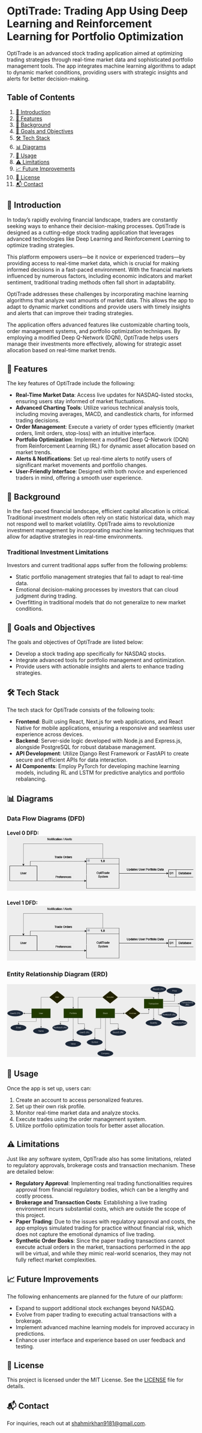 # OptiTrade: Trading App Using Deep Learning and Reinforcement Learning for Portfolio Optimization

OptiTrade is an advanced stock trading application aimed at optimizing trading strategies through real-time market data and sophisticated portfolio management tools. The app integrates machine learning algorithms to adapt to dynamic market conditions, providing users with strategic insights and alerts for better decision-making.

## Table of Contents

1. [👋 Introduction](#introduction)
2. [🚀 Features](#features)
3. [📖 Background](#background)
4. [🎯 Goals and Objectives](#goals-and-objectives)
5. [🛠️ Tech Stack](#tech-stack)
6. [📊 Diagrams](#diagrams)
7. [🧪 Usage](#usage)
8. [⚠️ Limitations](#limitations)
9. [📈 Future Improvements](#future-improvements)
10. [📄 License](#license)
11. [📬 Contact](#contact)

## 👋 Introduction <a name="introduction"></a>

In today’s rapidly evolving financial landscape, traders are constantly seeking ways to enhance their decision-making processes. OptiTrade is designed as a cutting-edge stock trading application that leverages advanced technologies like Deep Learning and Reinforcement Learning to optimize trading strategies.

This platform empowers users—be it novice or experienced traders—by providing access to real-time market data, which is crucial for making informed decisions in a fast-paced environment. With the financial markets influenced by numerous factors, including economic indicators and market sentiment, traditional trading methods often fall short in adaptability.

OptiTrade addresses these challenges by incorporating machine learning algorithms that analyze vast amounts of market data. This allows the app to adapt to dynamic market conditions and provide users with timely insights and alerts that can improve their trading strategies.

The application offers advanced features like customizable charting tools, order management systems, and portfolio optimization techniques. By employing a modified Deep Q-Network (DQN), OptiTrade helps users manage their investments more effectively, allowing for strategic asset allocation based on real-time market trends.

## 🚀 Features <a name="features"></a>

The key features of OptiTrade include the following:

- **Real-Time Market Data**: Access live updates for NASDAQ-listed stocks, ensuring users stay informed of market fluctuations.
- **Advanced Charting Tools**: Utilize various technical analysis tools, including moving averages, MACD, and candlestick charts, for informed trading decisions.
- **Order Management**: Execute a variety of order types efficiently (market orders, limit orders, stop-loss) with an intuitive interface.
- **Portfolio Optimization**: Implement a modified Deep Q-Network (DQN) from Reinforcement Learning (RL) for dynamic asset allocation based on market trends.
- **Alerts & Notifications**: Set up real-time alerts to notify users of significant market movements and portfolio changes.
- **User-Friendly Interface**: Designed with both novice and experienced traders in mind, offering a smooth user experience.

## 📖 Background <a name="background"></a>

In the fast-paced financial landscape, efficient capital allocation is critical. Traditional investment models often rely on static historical data, which may not respond well to market volatility. OptiTrade aims to revolutionize investment management by incorporating machine learning techniques that allow for adaptive strategies in real-time environments.

### Traditional Investment Limitations

Investors and current traditional apps suffer from the following problems:

- Static portfolio management strategies that fail to adapt to real-time data.
- Emotional decision-making processes by investors that can cloud judgment during trading.
- Overfitting in traditional models that do not generalize to new market conditions.

## 🎯 Goals and Objectives <a name="goals-and-objectives"></a>

The goals and objectives of OptiTrade are listed below:

- Develop a stock trading app specifically for NASDAQ stocks.
- Integrate advanced tools for portfolio management and optimization.
- Provide users with actionable insights and alerts to enhance trading strategies.

## 🛠️ Tech Stack <a name="tech-stack"></a>  

The tech stack for OptiTrade consists of the following tools:

- **Frontend**: Built using React, Next.js for web applications, and React Native for mobile applications, ensuring a responsive and seamless user experience across devices.
- **Backend**: Server-side logic developed with Node.js and Express.js, alongside PostgreSQL for robust database management.
- **API Development**: Utilize Django Rest Framework or FastAPI to create secure and efficient APIs for data interaction.
- **AI Components**: Employ PyTorch for developing machine learning models, including RL and LSTM for predictive analytics and portfolio rebalancing.

## 📊 Diagrams <a name="diagrams"></a>
### Data Flow Diagrams (DFD)
#### Level 0 DFD: <br> ![DFD_LEVEL_0](img/DFD_Level_0.png)  
#### Level 1 DFD: <br> ![DFD_LEVEL_1](img/DFD_Level_0.png)

### Entity Relationship Diagram (ERD)
![ERD](img/ERD.png)

## 🧪 Usage <a name="usage"></a>
Once the app is set up, users can:
1. Create an account to access personalized features.
2. Set up their own risk profile.
3. Monitor real-time market data and analyze stocks.
4. Execute trades using the order management system.
5. Utilize portfolio optimization tools for better asset allocation.

## ⚠️ Limitations <a name="limitations"></a>

Just like any software system, OptiTrade also has some limitations, related to regulatory approvals, brokerage costs and transaction mechanism. These are detailed below:

- **Regulatory Approval**: Implementing real trading functionalities requires approval from financial regulatory bodies, which can be a lengthy and costly process.
- **Brokerage and Transaction Costs**: Establishing a live trading environment incurs substantial costs, which are outside the scope of this project.
- **Paper Trading**: Due to the issues with regulatory approval and costs, the app employs simulated trading for practice without financial risk, which does not capture the emotional dynamics of live trading.
- **Synthetic Order Books**: Since the paper trading transactions cannot execute actual orders in the market, transactions performed in the app will be virtual, and while they mimic real-world scenarios, they may not fully reflect market complexities.

## 📈 Future Improvements <a name="future-improvements"></a>

The following enhancements are planned for the future of our platform:

- Expand to support additional stock exchanges beyond NASDAQ.
- Evolve from paper trading to executing actual transactions with a brokerage.
- Implement advanced machine learning models for improved accuracy in predictions.
- Enhance user interface and experience based on user feedback and testing.

## 📄 License <a name="license"></a>
This project is licensed under the MIT License. See the [LICENSE](LICENSE) file for details.

## 📬 Contact <a name="contact"></a>
For inquiries, reach out at [shahmirkhan9181@gmail.com](mailto:shahmirkhan9181@gmail.com).
